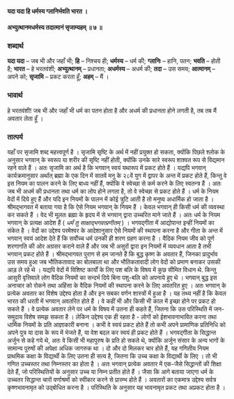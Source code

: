 #### यदा यदा हि धर्मस्य ग्लानिर्भवति भारत ।
#### अभ्युत्थानमधर्मस्य तदात्मानं सृजाम्यहम् ॥ ७ ॥

### शब्दार्थ

**यदा यदा** – जब भी और जहाँ भी; **हि** – निश्चय ही; **धर्मस्य** – धर्म की; **ग्लानिः** – हानि, पतन; **भवति** – होती है; **भारत** – हे भरतवंशी; **अभ्युत्थानम्** – प्रधानता; **अधर्मस्य** – अधर्म की; **तदा** – उस समय; **आत्मानम्** – अपने को; **सृजामि** – प्रकट करता हूँ; **अहम्** – मैं ।

### भावार्थ

हे भरतवंशी! जब भी और जहाँ भी धर्म का पतन होता है और अधर्म की प्रधानता होने लगती है, तब तब मैं अवतार लेता हूँ ।

### तात्पर्य

यहाँ पर सृजामि शब्द महत्त्वपूर्ण है । सृजामि सृष्टि के अर्थ में नहीं प्रयुक्त हो सकता, क्योंकि पिछले श्लोक के अनुसार भगवान् के स्वरूप या शरीर की सृष्टि नहीं होती, क्योंकि उनके सारे स्वरूप शाश्वत रूप से विद्यमान रहने वाले हैं । अतः सृजामि का अर्थ है कि भगवान् स्वयं यथारूप में प्रकट होते हैं । यद्यपि भगवान् कार्यक्रमानुसार अर्थात् ब्रह्मा के एक दिन में सातवें मनु के २८वें युग में द्वापर के अन्त में प्रकट होते हैं, किन्तु वे इस नियम का पालन करने के लिए बाध्य नहीं हैं, क्योंकि वे स्वेच्छा से कर्म करने के लिए स्वतन्त्र हैं । अतः जब भी अधर्म की प्रधानता तथा धर्म का लोप होने लगता है, तो वे स्वेच्छा से प्रकट होते हैं । धर्म के नियम वेदों में दिये हुए हैं और यदि इन नियमों के पालन में कोई त्रुटि आती है तो मनुष्य अधार्मिक हो जाता है । श्रीमद्भागवत में बताया गया है कि ऐसे नियम भगवान् के नियम हैं । केवल भगवान् ही किसी धर्म की व्यवस्था कर सकते हैं । वेद भी मूलतः ब्रह्मा के हृदय में से भगवान् द्वारा उच्चरित माने जाते हैं । अतः धर्म के नियम भगवान् के प्रत्यक्ष आदेश हैं ( *धर्मं तु साक्षाद्भगवत्प्रणीतम्* ) । भगवद्गीता में आद्योपान्त इन्हीं नियमों का संकेत है । वेदों का उद्देश्य परमेश्वर के आदेशानुसार ऐसे नियमों की स्थापना करना है और गीता के अन्त में भगवान् स्वयं आदेश देते हैं कि सर्वोच्च धर्म उनकी ही शरण ग्रहण करना है । वैदिक नियम जीव को पूर्ण शरणागति की ओर अग्रसर कराने वाले हैं और जब भी असुरों द्वारा इन नियमों में व्यवधान आता है तभी भगवान् प्रकट होते हैं । श्रीमद्भागवत पुराण से हम जानते हैं कि बुद्ध कृष्ण के अवतार हैं, जिनका प्रादुर्भाव उस समय हुआ जब भौतिकतावाद का बोलबाला था और भौतिकतावादी लोग वेदों को प्रमाण बनाकर उसकी आड़ ले रहे थे । यद्यपि वेदों में विशिष्ट कार्यों के लिए पश बलि के विषय में कुछ सीमित विधान थे. किन्तु आसुरी वृत्तिवाले लोग वैदिक नियमों का सन्दर्भ दिये बिना पशु-बलि को अपनाये हुए थे । भगवान् बुद्ध इस अनाचार को रोकने तथा अहिंसा के वैदिक नियमों की स्थापना करने के लिए अवतरित हुए । अतः भगवान् के प्रत्येक अवतार का विशेष उद्देश्य होता है और इन सबका वर्णन शास्त्रों में हुआ है । यह तथ्य नहीं है कि केवल भारत की धरती में भगवान् अवतरित होते हैं । वे कहीं भी और किसी भी काल में इच्छा होने पर प्रकट हो सकते हैं । वे प्रत्येक अवतार लेने पर धर्म के विषय में उतना ही कहते हैं, जितना कि उस परिस्थिति में जन-समुदाय विशेष समझ सकता है । लेकिन उद्देश्य एक ही रहता है - लोगों को ईशभावनाभावित करना तथा धार्मिक नियमों के प्रति आज्ञाकारी बनाना । कभी वे स्वयं प्रकट होते हैं तो कभी अपने प्रामाणिक प्रतिनिधि को अपने पुत्र या दास के रूप में भेजते हैं, या वेश बदल कर स्वयं ही प्रकट होते हैं । भगवद्गीता के सिद्धान्त अर्जुन से कहे गये थे, अतः वे किसी भी महापुरुष के प्रति हो सकते थे, क्योंकि अर्जुन संसार के अन्य भागों के सामान्य पुरुषों की अपेक्षा अधिक जागरुक था । दो और दो मिलकर चार होते हैं, यह गणितीय नियम प्राथमिक कक्षा के विद्यार्थी के लिए उतना ही सत्य है, जितना कि उच्च कक्षा के विद्यार्थी के लिए । तो भी गणित उच्चस्तर तथा निम्नस्तर का होता है । अतः भगवान् प्रत्येक अवतार में एक-जैसे सिद्धान्तों की शिक्षा देते हैं, जो परिस्थितियों के अनुसार उच्च या निम्न प्रतीत होते हैं । जैसा कि आगे बताया जाएगा धर्म के उच्चतर सिद्धान्त चारों वर्णाश्रमों को स्वीकार करने से प्रारम्भ होते हैं । अवतारों का एकमात्र उद्देश्य सर्वत्र कृष्णभावनामृत को उद्बोधित करना है । परिस्थिति के अनुसार यह भावनामृत प्रकट तथा अप्रकट होता है ।